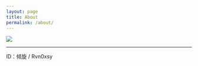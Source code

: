 ```yaml
---
layout: page
title: About
permalink: /about/
---
```


<img src="https://avatars0.githubusercontent.com/u/19944759?s=150&v=4" />
<hr>
ID：倾旋 / Rvn0xsy<br>
<!-- 不知道写什么 -->
<!-- DEV -->
